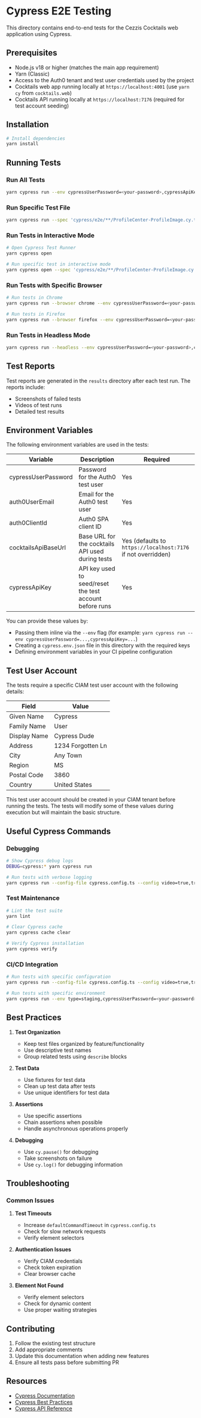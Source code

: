 # Cypress E2E Testing

This directory contains end-to-end tests for the Cezzis Cocktails web application using Cypress.

## Prerequisites

- Node.js v18 or higher (matches the main app requirement)
- Yarn (Classic)
- Access to the Auth0 tenant and test user credentials used by the project
- Cocktails web app running locally at `https://localhost:4001` (use `yarn cy` from `cocktails.web`)
- Cocktails API running locally at `https://localhost:7176` (required for test account seeding)

## Installation

```bash
# Install dependencies
yarn install
```

## Running Tests

### Run All Tests
```bash
yarn cypress run --env cypressUserPassword=<your-password>,cypressApiKey=<your-api-key>
```

### Run Specific Test File
```bash
yarn cypress run --spec 'cypress/e2e/**/ProfileCenter-ProfileImage.cy.ts' --env cypressUserPassword=<your-password>,cypressApiKey=<your-api-key>
```

### Run Tests in Interactive Mode
```bash
# Open Cypress Test Runner
yarn cypress open

# Run specific test in interactive mode
yarn cypress open --spec 'cypress/e2e/**/ProfileCenter-ProfileImage.cy.ts'
```

### Run Tests with Specific Browser
```bash
# Run tests in Chrome
yarn cypress run --browser chrome --env cypressUserPassword=<your-password>,cypressApiKey=<your-api-key>

# Run tests in Firefox
yarn cypress run --browser firefox --env cypressUserPassword=<your-password>,cypressApiKey=<your-api-key>
```

### Run Tests in Headless Mode
```bash
yarn cypress run --headless --env cypressUserPassword=<your-password>,cypressApiKey=<your-api-key>
```

## Test Reports

Test reports are generated in the `results` directory after each test run. The reports include:
- Screenshots of failed tests
- Videos of test runs
- Detailed test results

## Environment Variables

The following environment variables are used in the tests:

| Variable | Description | Required |
|----------|-------------|----------|
| cypressUserPassword | Password for the Auth0 test user | Yes |
| auth0UserEmail | Email for the Auth0 test user | Yes |
| auth0ClientId | Auth0 SPA client ID | Yes |
| cocktailsApiBaseUrl | Base URL for the cocktails API used during tests | Yes (defaults to `https://localhost:7176` if not overridden) |
| cypressApiKey | API key used to seed/reset the test account before runs | Yes |

You can provide these values by:

- Passing them inline via the `--env` flag (for example: `yarn cypress run --env cypressUserPassword=...,cypressApiKey=...`)
- Creating a `cypress.env.json` file in this directory with the required keys
- Defining environment variables in your CI pipeline configuration

## Test User Account

The tests require a specific CIAM test user account with the following details:

| Field | Value |
|-------|-------|
| Given Name | Cypress |
| Family Name | User |
| Display Name | Cypress Dude |
| Address | 1234 Forgotten Ln |
| City | Any Town |
| Region | MS |
| Postal Code | 3860 |
| Country | United States |

This test user account should be created in your CIAM tenant before running the tests. The tests will modify some of these values during execution but will maintain the basic structure.

## Useful Cypress Commands

### Debugging
```bash
# Show Cypress debug logs
DEBUG=cypress:* yarn cypress run

# Run tests with verbose logging
yarn cypress run --config-file cypress.config.ts --config video=true,trashAssetsBeforeRuns=true
```

### Test Maintenance
```bash
# Lint the test suite
yarn lint

# Clear Cypress cache
yarn cypress cache clear

# Verify Cypress installation
yarn cypress verify
```

### CI/CD Integration
```bash
# Run tests with specific configuration
yarn cypress run --config-file cypress.config.ts --config video=true,trashAssetsBeforeRuns=true

# Run tests with specific environment
yarn cypress run --env type=staging,cypressUserPassword=<your-password>,cypressApiKey=<your-api-key>
```

## Best Practices

1. **Test Organization**
   - Keep test files organized by feature/functionality
   - Use descriptive test names
   - Group related tests using `describe` blocks

2. **Test Data**
   - Use fixtures for test data
   - Clean up test data after tests
   - Use unique identifiers for test data

3. **Assertions**
   - Use specific assertions
   - Chain assertions when possible
   - Handle asynchronous operations properly

4. **Debugging**
   - Use `cy.pause()` for debugging
   - Take screenshots on failure
   - Use `cy.log()` for debugging information

## Troubleshooting

### Common Issues

1. **Test Timeouts**
   - Increase `defaultCommandTimeout` in `cypress.config.ts`
   - Check for slow network requests
   - Verify element selectors

2. **Authentication Issues**
   - Verify CIAM credentials
   - Check token expiration
   - Clear browser cache

3. **Element Not Found**
   - Verify element selectors
   - Check for dynamic content
   - Use proper waiting strategies

## Contributing

1. Follow the existing test structure
2. Add appropriate comments
3. Update this documentation when adding new features
4. Ensure all tests pass before submitting PR

## Resources

- [Cypress Documentation](https://docs.cypress.io)
- [Cypress Best Practices](https://docs.cypress.io/guides/references/best-practices)
- [Cypress API Reference](https://docs.cypress.io/api/table-of-contents)
